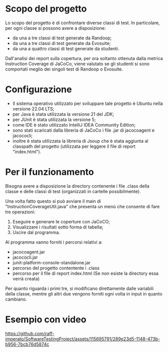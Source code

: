 # Scopo del progetto

Lo scopo del progetto è di confrontare diverse classi di test. In particolare, per ogni classe si possono avere a disposizione:

- da una a tre classi di test generate da Randoop;
- da una a tre classi di test generate da Evosuite;
- da una a quattro classi di test generate da studenti.

Dall'analisi dei report sulla copertura, per ora soltanto ottenuta dalla metrica Instruction Coverage di JaCoCo, viene valutato se gli studenti si sono comportati meglio dei singoli test di Randoop o Evosuite.

# Configurazione

- Il sistema operativo utilizzato per sviluppare tale progetto è Ubuntu nella versione 22.04 LTS;
- per Java è stata utilizzata la versione 21 del JDK;
- per JUnit è stata utilizzata la versione 5;
- come IDE è stato utilizzato IntelliJ IDEA Community Edition;
- sono stati scaricati dalla libreria di JaCoCo i file .jar di jacocoagent e jacococli;
- inoltre è stata utilizzata la libreria di Jsoup che è stata aggiunta al classpath del progetto (utilizzata per leggere il file di report "index.html").

# Per il funzionamento

Bisogna avere a disposizione la directory contenente i file .class della classe e delle classi di test (organizzati in cartelle possibilmente).

Una volta fatto questo si può avviare il main di "InstructionCoverageUtil.java" che presenta un menù che consente di fare tre operazioni:

1) Eseguire e generare le coperture con JaCoCO;
2) Visualizzare i risultati sotto forma di tabella;
3) Uscire dal programma.

Al programma vanno forniti i percorsi relativi a:

- jacocoagent.jar
- jacococli.jar
- junit-platform-console-standalone.jar
- percorso del progetto contentente i .class
- percorso per il file di report index.html (Se non esiste la directory essa verrà creata)

Per quanto riguarda i primi tre, si modificano direttamente dalle variabili della classe, mentre gli altri due vengono forniti ogni volta in  input in quanto cambiano.

# Esempio con video

https://github.com/raff-imperato/SoftwareTestingProject/assets/115695791/289e23d5-1148-473b-b956-7bcb76d5874c









